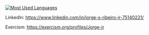 


[![Most Used Languages](https://github-readme-stats.vercel.app/api/top-langs/?username=Jorge-jr&theme=cobalt)](https://github.com/anuraghazra/github-readme-stats)


LinkedIn: https://www.linkedin.com/in/jorge-s-ribeiro-jr-75140221/

Exercism: https://exercism.org/profiles/Jorge-jr



<!--
**Jorge-jr/Jorge-jr** is a ✨ _special_ ✨ repository because its `README.md` (this file) appears on your GitHub profile.

Here are some ideas to get you started:

- 🔭 I’m currently working on ...
-  ...
- 👯 I’m looking to collaborate on ...
- 🤔 I’m looking for help with ...
- 💬 Ask me about ...
- 📫 How to reach me: ...
- 😄 Pronouns: ...
- ⚡ Fun fact: ...
-->
